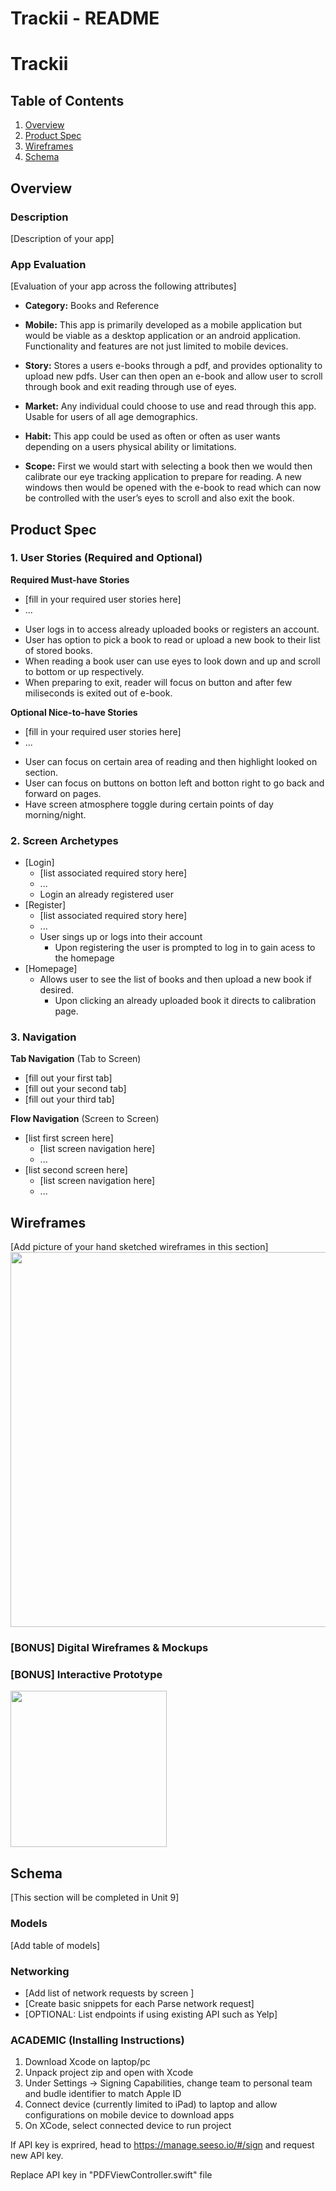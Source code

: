Trackii - README 
===

# Trackii

## Table of Contents
1. [Overview](#Overview)
1. [Product Spec](#Product-Spec)
1. [Wireframes](#Wireframes)
2. [Schema](#Schema)

## Overview
### Description
[Description of your app]

### App Evaluation
[Evaluation of your app across the following attributes]
- **Category:** Books and Reference
- **Mobile:** This app is primarily developed as a mobile application but would be viable as a desktop application or an android application. Functionality and features are not just limited to mobile devices.

- **Story:** Stores a users e-books through a pdf, and provides optionality to upload new pdfs. User can then open an e-book and allow user to scroll through book and exit reading through use of eyes.

- **Market:** Any individual could choose to use and read through this app. Usable for users of all age demographics.
- **Habit:** This app could be used as often or often as user wants depending on a users physical ability or limitations.

- **Scope:** First we would start with selecting a book then we would then calibrate our eye tracking application to prepare for reading. A new windows then would be opened with the e-book to read which can now be controlled with the user’s eyes to scroll and also exit the book.


## Product Spec

### 1. User Stories (Required and Optional)

**Required Must-have Stories**

* [fill in your required user stories here]
* ...
- User logs in to access already uploaded books or registers an account.
- User has option to pick a book to read or upload a new book to their list of stored books.
- When reading a book user can use eyes to look down and up and scroll to bottom or up respectively.
- When preparing to exit, reader will focus on button and after few miliseconds is exited out of e-book.

**Optional Nice-to-have Stories**

* [fill in your required user stories here]
* ...
- User can focus on certain area of reading and then highlight looked on section.
- User can focus on buttons on botton left and botton right to go back and forward on pages.
- Have screen atmosphere toggle during certain points of day morning/night.

### 2. Screen Archetypes

* [Login]
   * [list associated required story here]
   * ...
   - Login an already registered user
* [Register]
   * [list associated required story here]
   * ...
   - User sings up or logs into their account
       - Upon registering the user is prompted to log in to gain acess to the homepage
* [Homepage]
    - Allows user to see the list of books and then upload a new book if desired.
        * Upon clicking an already uploaded book it directs to calibration page.
    

### 3. Navigation

**Tab Navigation** (Tab to Screen)

* [fill out your first tab]
* [fill out your second tab]
* [fill out your third tab]

**Flow Navigation** (Screen to Screen)

* [list first screen here]
   * [list screen navigation here]
   * ...
* [list second screen here]
   * [list screen navigation here]
   * ...

## Wireframes
[Add picture of your hand sketched wireframes in this section]
<img src="https://imgur.com/a/AUnaWHa" width=600>

### [BONUS] Digital Wireframes & Mockups

### [BONUS] Interactive Prototype
<img src="http://g.recordit.co/749EUT7igL.gif" width=250><br>

## Schema 
[This section will be completed in Unit 9]
### Models
[Add table of models]
### Networking
- [Add list of network requests by screen ]
- [Create basic snippets for each Parse network request]
- [OPTIONAL: List endpoints if using existing API such as Yelp]

### ACADEMIC (Installing Instructions)
1. Download Xcode on laptop/pc
2. Unpack project zip and open with Xcode
3. Under Settings -> Signing Capabilities, change team to personal team and budle identifier to match Apple ID
4. Connect device (currently limited to iPad) to laptop and allow configurations on mobile device to download apps
5. On XCode, select connected device to run project

If API key is exprired, head to https://manage.seeso.io/#/sign and request new API key.

Replace API key in "PDFViewController.swift" file

